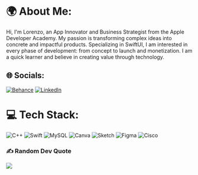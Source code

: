 # 🌍 About Me:
Hi, I'm Lorenzo, an App Innovator and Business Strategist from the Apple Developer Academy. My passion is transforming complex ideas into concrete and impactful products. Specializing in SwiftUI, I am interested in every phase of development: from concept to launch and monetization. I am a quick learner and believe in creating value through technology.


## 🌐 Socials:
[![Behance](https://img.shields.io/badge/Behance-1769ff?logo=behance&logoColor=white)](https://behance.net/lorenzopizzuto) [![LinkedIn](https://img.shields.io/badge/LinkedIn-%230077B5.svg?logo=linkedin&logoColor=white)](https://linkedin.com/in/lorenzo-pizzuto-418b03337) 

# 💻 Tech Stack:
![C++](https://img.shields.io/badge/c++-%2300599C.svg?style=for-the-badge&logo=c%2B%2B&logoColor=white) ![Swift](https://img.shields.io/badge/swift-F54A2A?style=for-the-badge&logo=swift&logoColor=white) ![MySQL](https://img.shields.io/badge/mysql-4479A1.svg?style=for-the-badge&logo=mysql&logoColor=white) ![Canva](https://img.shields.io/badge/Canva-%2300C4CC.svg?style=for-the-badge&logo=Canva&logoColor=white) ![Sketch](https://img.shields.io/badge/Sketch-FFB387?style=for-the-badge&logo=sketch&logoColor=black) ![Figma](https://img.shields.io/badge/figma-%23F24E1E.svg?style=for-the-badge&logo=figma&logoColor=white) ![Cisco](https://img.shields.io/badge/cisco-%23049fd9.svg?style=for-the-badge&logo=cisco&logoColor=black)

### ✍️ Random Dev Quote
![](https://quotes-github-readme.vercel.app/api?type=horizontal&theme=radical)

